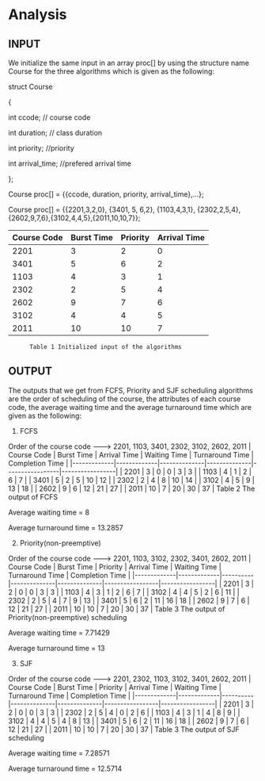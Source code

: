 # Analysis
## INPUT

We initialize the same input in an array proc[] by using the structure name Course for the three algorithms which is given as the following:

struct Course

{

   int ccode;     // course code
   
   int duration;      // class duration
   
   int priority;  //priority
   
   int arrival_time;   //prefered arrival time
   
};

Course proc[] = {{ccode, duration, priority, arrival_time},...};

Course proc[] = {{2201,3,2,0}, {3401, 5, 6,2}, {1103,4,3,1}, {2302,2,5,4},{2602,9,7,6},{3102,4,4,5},{2011,10,10,7}};

| Course Code | Burst Time  | Priority | Arrival Time |
|-------------|-------------|----------|--------------|
| 2201        | 3           | 2        | 0            |
| 3401        | 5           | 6        | 2            |
| 1103        | 4           | 3        | 1            |
| 2302        | 2           | 5        | 4            |
| 2602        | 9           | 7        | 6            |
| 3102        | 4           | 4        | 5            |
| 2011        | 10          | 10       | 7            |
          Table 1 Initialized input of the algorithms
          
## OUTPUT

The outputs that we get from FCFS, Priority and SJF scheduling algorithms are the order of scheduling of the course, the attributes of each course code, the average waiting time and the average turnaround time which are given as the following:

1. FCFS

Order of the course code ---> 2201, 1103, 3401, 2302, 3102, 2602, 2011
| Course Code | Burst Time  | Arrival Time | Waiting Time | Turnaround Time | Completion Time |
|-------------|-------------|--------------|--------------|-----------------|-----------------|
| 2201        | 3           | 0            | 0            | 3               | 3               |
| 1103        | 4           | 1            | 2            | 6               | 7               |
| 3401        | 5           | 2            | 5            | 10              | 12              |
| 2302        | 2           | 4            | 8            | 10              | 14              |
| 3102        | 4           | 5            | 9            | 13              | 18              |
| 2602        | 9           | 6            | 12           | 21              | 27              |
| 2011        | 10          | 7            | 20           | 30              | 37              |
                                  Table 2 The output of FCFS

Average waiting time = 8

Average turnaround time = 13.2857

2. Priority(non-preemptive)

Order of the course code ---> 2201, 1103, 3102, 2302, 3401, 2602, 2011
| Course Code | Burst Time  | Priority | Arrival Time | Waiting Time | Turnaround Time | Completion Time |
|-------------|-------------|----------|--------------|--------------|-----------------|-----------------|
| 2201        | 3           | 2        | 0            | 0            | 3               | 3               |
| 1103        | 4           | 3        | 1            | 2            | 6               | 7               |
| 3102        | 4           | 4        | 5            | 2            | 6               | 11              |
| 2302        | 2           | 5        | 4            | 7            | 9               | 13              |
| 3401        | 5           | 6        | 2            | 11           | 16              | 18              |
| 2602        | 9           | 7        | 6            | 12           | 21              | 27              |
| 2011        | 10          | 10       | 7            | 20           | 30              | 37              |
                      Table 3 The output of Priority(non-preemptive) scheduling
                        
Average waiting time = 7.71429

Average turnaround time = 13

3. SJF

Order of the course code ---> 2201, 2302, 1103, 3102, 3401, 2602, 2011
| Course Code | Burst Time  | Priority | Arrival Time | Waiting Time | Turnaround Time | Completion Time |
|-------------|-------------|----------|--------------|--------------|-----------------|-----------------|
| 2201        | 3           | 2        | 0            | 0            | 3               | 3               |
| 2302        | 2           | 5        | 4            | 0            | 2               | 6               |
| 1103        | 4           | 3        | 1            | 4            | 8               | 9               |
| 3102        | 4           | 4        | 5            | 4            | 8               | 13              |
| 3401        | 5           | 6        | 2            | 11           | 16              | 18              |
| 2602        | 9           | 7        | 6            | 12           | 21              | 27              |
| 2011        | 10          | 10       | 7            | 20           | 30              | 37              |
                                Table 3 The output of SJF scheduling
                                
Average waiting time = 7.28571 

Average turnaround time = 12.5714


               








          
